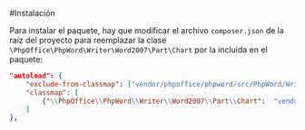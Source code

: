#Instalación

Para instalar el paquete, hay que modificar el archivo `composer.json` de la raíz del proyecto para reemplazar la clase `\PhpOffice\PhpWord\Writer\Word2007\Part\Chart` por la incluida en el paquete:

```json
"autoload": {  
    "exclude-from-classmap": ["vendor/phpoffice/phpword/src/PhpWord/Writer/Word2007/Part/Chart.php"],  
    "classmap": [  
        {"\\PhpOffice\\PhpWord\\Writer\\Word2007\\Part\\Chart":  "vendor/jose-ba/phpword-chart-decimals/Chart.php"}
    ]  
},
``` 
